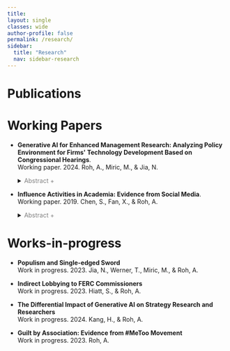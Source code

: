```yaml
---
title: 
layout: single
classes: wide
author-profile: false
permalink: /research/
sidebar:
  title: "Research"
  nav: sidebar-research
---
```

<div style="margin-top:10px;"></div> <!-- -30px -->

# Publications

# Working Papers

+ **Generative AI for Enhanced Management Research: Analyzing Policy Environment for Firms' Technology Development Based on Congressional Hearings**.  
Working paper. 2024. Roh, A., Miric, M., & Jia, N.
  <details>
  <summary><font color="gray">Abstract +</font></summary>
    <blockquote>To Be Updated.</blockquote>
  </details>
  
+ **Influence Activities in Academia: Evidence from Social Media**.  
Working paper. 2019. Chen, S., Fan, X., & Roh, A.
  <details>
  <summary><font color="gray">Abstract +</font></summary>
    <blockquote>Individuals exploit influence activities for personal gains. This paper shows that tenure-track assistant professors click more “likes” under the dean’s social media posts than their tenured colleagues during performance evaluation periods, utilizing a natural experiment in a university where the dean has substantial personnel discretions. The effect is greater for faculties with less-competitive publication records, and for more frequent social media users prior to the evaluation periods. The results remain robust after considering content heterogeneity, social ties, sample bias, career prospects, and individual-level changes. The findings thus highlight the strategic use of influence activities through social media for career advancements.</blockquote>
  </details>

# Works-in-progress

+ **Populism and Single-edged Sword**  
Work in progress. 2023. Jia, N., Werner, T., Miric, M., & Roh, A.

+ **Indirect Lobbying to FERC Commissioners**  
Work in progress. 2023. Hiatt, S., & Roh, A.

+ **The Differential Impact of Generative AI on Strategy Research and Researchers**  
Work in progress. 2024. Kang, H., & Roh, A.

+ **Guilt by Association: Evidence from #MeToo Movement**  
Work in progress. 2023. Roh, A.


<br><br><br><br>

